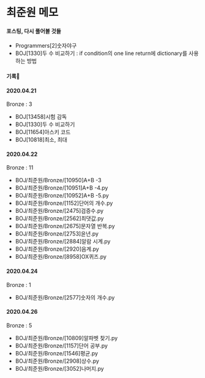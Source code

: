 # 최준원 메모
#### 포스팅, 다시 풀어볼 것들
- Programmers[2]숫자야구
- BOJ[1330]두 수 비교하기 : if condition의 one line return에 dictionary를 사용하는 방법
#### 기록:date:
#### 2020.04.21
Bronze : 3
- BOJ[13458]시험 감독
- BOJ[1330]두 수 비교하기
- BOJ[11654]아스키 코드
- BOJ[10818]최소, 최대

#### 2020.04.22
Bronze : 11
- BOJ/최준원/Bronze/[10950]A+B -3
- BOJ/최준원/Bronze/[10951]A+B -4.py
- BOJ/최준원/Bronze/[10952]A+B -5.py
- BOJ/최준원/Bronze/[1152]단어의 개수.py
- BOJ/최준원/Bronze/[2475]검증수.py
- BOJ/최준원/Bronze/[2562]최댓값.py
- BOJ/최준원/Bronze/[2675]문자열 반복.py
- BOJ/최준원/Bronze/[2753]윤년.py
- BOJ/최준원/Bronze/[2884]알람 시계.py
- BOJ/최준원/Bronze/[2920]음계.py
- BOJ/최준원/Bronze/[8958]OX퀴즈.py

#### 2020.04.24
Bronze : 1
- BOJ/최준원/Bronze/[2577]숫자의 개수.py

#### 2020.04.26
Bronze : 5
- BOJ/최준원/Bronze/[10809]알파벳 찾기.py
- BOJ/최준원/Bronze/[1157]단어 공부.py
- BOJ/최준원/Bronze/[1546]평균.py
- BOJ/최준원/Bronze/[2908]상수.py
- BOJ/최준원/Bronze/[3052]나머지.py